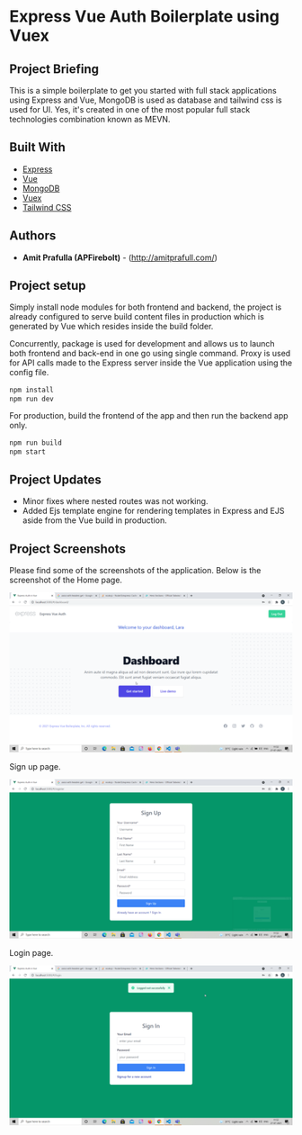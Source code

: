 # Express Vue Auth Boilerplate using Vuex

## Project Briefing

This is a simple boilerplate to get you started with full stack applications using Express and Vue, MongoDB is used as database and tailwind css is used for UI. Yes, it's created in one of the most popular full stack technologies combination known as MEVN. 


## Built With

* [Express](https://expressjs.com/)
* [Vue](https://vuejs.org/)
* [MongoDB](https://www.mongodb.com/)
* [Vuex](https://vuex.vuejs.org/)
* [Tailwind CSS](https://tailwindcss.com/)

## Authors

* **Amit Prafulla (APFirebolt)** - (http://amitprafull.com/)

## Project setup

Simply install node modules for both frontend and backend, the project is already configured to serve build content files in production which is generated by Vue which resides inside the build folder.

Concurrently, package is used for development and allows us to launch both frontend and back-end in one go using single command. Proxy is used for API calls made to the Express server inside the Vue application using the config file.

```
npm install
npm run dev
```

For production, build the frontend of the app and then run the backend app only. 

```
npm run build
npm start
```

## Project Updates

- Minor fixes where nested routes was not working.
- Added Ejs template engine for rendering templates in Express and EJS aside from the Vue build in production.

## Project Screenshots

Please find some of the screenshots of the application. Below is the screenshot of the Home page.

![alt text](./screenshots/dashboard.png)

Sign up page.

![alt text](./screenshots/register.png)

Login page.

![alt text](./screenshots/login.png)